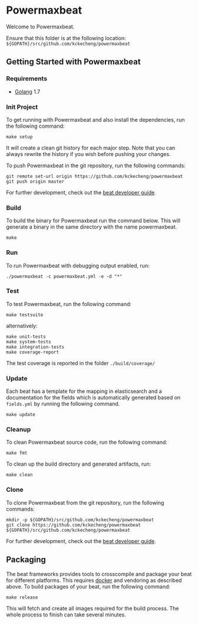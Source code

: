 # Powermaxbeat

Welcome to Powermaxbeat.

Ensure that this folder is at the following location:
`${GOPATH}/src/github.com/kckecheng/powermaxbeat`

## Getting Started with Powermaxbeat

### Requirements

* [Golang](https://golang.org/dl/) 1.7

### Init Project
To get running with Powermaxbeat and also install the
dependencies, run the following command:

```
make setup
```

It will create a clean git history for each major step. Note that you can always rewrite the history if you wish before pushing your changes.

To push Powermaxbeat in the git repository, run the following commands:

```
git remote set-url origin https://github.com/kckecheng/powermaxbeat
git push origin master
```

For further development, check out the [beat developer guide](https://www.elastic.co/guide/en/beats/libbeat/current/new-beat.html).

### Build

To build the binary for Powermaxbeat run the command below. This will generate a binary
in the same directory with the name powermaxbeat.

```
make
```


### Run

To run Powermaxbeat with debugging output enabled, run:

```
./powermaxbeat -c powermaxbeat.yml -e -d "*"
```


### Test

To test Powermaxbeat, run the following command:

```
make testsuite
```

alternatively:
```
make unit-tests
make system-tests
make integration-tests
make coverage-report
```

The test coverage is reported in the folder `./build/coverage/`

### Update

Each beat has a template for the mapping in elasticsearch and a documentation for the fields
which is automatically generated based on `fields.yml` by running the following command.

```
make update
```


### Cleanup

To clean  Powermaxbeat source code, run the following command:

```
make fmt
```

To clean up the build directory and generated artifacts, run:

```
make clean
```


### Clone

To clone Powermaxbeat from the git repository, run the following commands:

```
mkdir -p ${GOPATH}/src/github.com/kckecheng/powermaxbeat
git clone https://github.com/kckecheng/powermaxbeat ${GOPATH}/src/github.com/kckecheng/powermaxbeat
```


For further development, check out the [beat developer guide](https://www.elastic.co/guide/en/beats/libbeat/current/new-beat.html).


## Packaging

The beat frameworks provides tools to crosscompile and package your beat for different platforms. This requires [docker](https://www.docker.com/) and vendoring as described above. To build packages of your beat, run the following command:

```
make release
```

This will fetch and create all images required for the build process. The whole process to finish can take several minutes.

